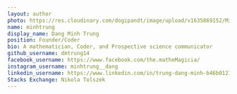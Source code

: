```yaml
---
layout: author
photo: https://res.cloudinary.com/dogipandt/image/upload/v1635869152/Minh_Trung_Dang-Circle_pjmzjw.jpg
name: minhtrung
display_name: Dang Minh Trung
position: Founder/Coder
bio: A mathematician, Coder, and Prospective science communicator
github_username: dmtrung14
facebook_username: https://www.facebook.com/the.matheMagicia/
instagram_username: minhtrung__dang
linkedin_username: https://www.linkedin.com/in/trung-dang-minh-b46b01212/
Stacks Exchange: Nikola Tolszek
---
```


